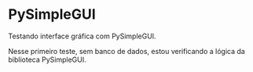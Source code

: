 # PySimpleGUI

Testando interface gráfica com PySimpleGUI.

Nesse primeiro teste, sem banco de dados, estou verificando a lógica da biblioteca PySimpleGUI.
